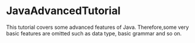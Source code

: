 # JavaAdvancedTutorial

This tutorial covers some advanced features of Java. Therefore,some very basic features are omitted such as data type, basic grammar and so on.

